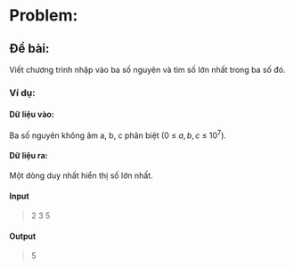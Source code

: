 # Problem: 
## Đề bài:
Viết chương trình nhập vào ba số nguyên và tìm số lớn nhất trong ba số đó.
### Ví dụ:
#### Dữ liệu vào: 
Ba số nguyên không âm a, b, c phân biệt  ($0$ $\le$ $a, b, c$ $\le$ $10^7$).
#### Dữ liệu ra:
Một dòng duy nhất hiển thị số lớn nhất.
#### Input
> 2 3 5
#### Output
> 5
